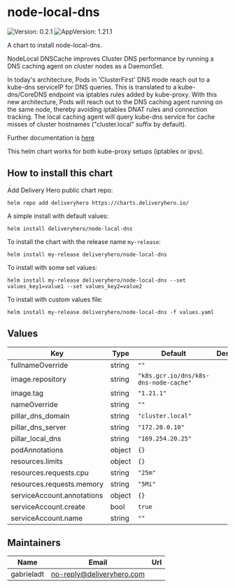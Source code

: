 # node-local-dns

![Version: 0.2.1](https://img.shields.io/badge/Version-0.2.1-informational?style=flat-square) ![AppVersion: 1.21.1](https://img.shields.io/badge/AppVersion-1.21.1-informational?style=flat-square)

A chart to install node-local-dns.

NodeLocal DNSCache improves Cluster DNS performance by running a DNS caching agent on cluster nodes as a DaemonSet.

In today's architecture, Pods in 'ClusterFirst' DNS mode reach out to a kube-dns serviceIP for DNS queries. This is translated to a kube-dns/CoreDNS endpoint via iptables rules added by kube-proxy. With this new architecture, Pods will reach out to the DNS caching agent running on the same node, thereby avoiding iptables DNAT rules and connection tracking. The local caching agent will query kube-dns service for cache misses of cluster hostnames ("cluster.local" suffix by default).

Further documentation is [here](https://kubernetes.io/docs/tasks/administer-cluster/nodelocaldns/)

This helm chart works for both kube-proxy setups (iptables or ipvs).

## How to install this chart

Add Delivery Hero public chart repo:

```console
helm repo add deliveryhero https://charts.deliveryhero.io/
```

A simple install with default values:

```console
helm install deliveryhero/node-local-dns
```

To install the chart with the release name `my-release`:

```console
helm install my-release deliveryhero/node-local-dns
```

To install with some set values:

```console
helm install my-release deliveryhero/node-local-dns --set values_key1=value1 --set values_key2=value2
```

To install with custom values file:

```console
helm install my-release deliveryhero/node-local-dns -f values.yaml
```

## Values

| Key | Type | Default | Description |
|-----|------|---------|-------------|
| fullnameOverride | string | `""` |  |
| image.repository | string | `"k8s.gcr.io/dns/k8s-dns-node-cache"` |  |
| image.tag | string | `"1.21.1"` |  |
| nameOverride | string | `""` |  |
| pillar_dns_domain | string | `"cluster.local"` |  |
| pillar_dns_server | string | `"172.20.0.10"` |  |
| pillar_local_dns | string | `"169.254.20.25"` |  |
| podAnnotations | object | `{}` |  |
| resources.limits | object | `{}` |  |
| resources.requests.cpu | string | `"25m"` |  |
| resources.requests.memory | string | `"5Mi"` |  |
| serviceAccount.annotations | object | `{}` |  |
| serviceAccount.create | bool | `true` |  |
| serviceAccount.name | string | `""` |  |

## Maintainers

| Name | Email | Url |
| ---- | ------ | --- |
| gabrieladt | <no-reply@deliveryhero.com> |  |
